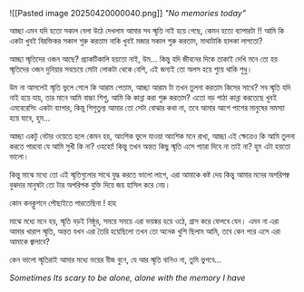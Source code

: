 ![[Pasted image 20250420000040.png]]
_"No memories today"_

আচ্ছা এমন যদি হতো সকাল বেলা উঠে দেখলাম আমার সব স্মৃতি নাই হয়ে গেছে, কেমন হতো ব্যাপারটা !! আমি কি একটা খুবই বিরক্তিকর সকাল শুরু করতাম নাকি খুবই মজার সকাল শুরু করতাম, মাথাটাকি হালকা লাগতো?

আচ্ছা স্মৃতিদের ওজন আছে? প্র্যাকটিকালি হয়তো নাই, উম... কিন্তু যদি জীবনের দিকে তাকাই দেখি মনে তো হয় স্মৃতিদের ওজন দুনিয়ার সবচেয়ে মোটা লোকটা থেকে বেশি, এই জন্যই তো অলস হয়ে শুয়ে থাকি শুধু।

উম না আসলেই স্মৃতি ভুলে গেলে কি আরাম পেতাম, আচ্ছা আরাম টা তখন তুলনা করতাম কিসের সাথে? সব স্মৃতি যদি নাই হয়ে যায়, তার মানে আমি বাচ্চা শিশু, আমি কি কান্না করা শুরু করতাম? এতো বড় পাঠা কান্না করতেছে খুবই এমবেরেসিং একটা ব্যাপার, কিন্তু শিশুতুল্য আমার তো সেটা বোঝার কথা না, তবে আমার আশে পাশের মানুষের সমস্যা হয়ে যাবে, হুম...

আচ্ছা একটু বেটার ওয়েতে হলে কেমন হয়, আংশিক ভুলে যাওয়া আংশিক মনে রাখা, আচ্ছা এই ক্ষেত্রেও কি আমি তুলনা করতে পারবো যে আমি সুখী কি না?
ওহহো! কিন্তু তখন অন্তত কিছু স্মৃতি এসে প্যারা দিবে না তাই না? হুম এটা হয়তো ভালো।

কিন্তু মাঝে মধ্যে তো এই স্মৃতিগুলোর সাথে যুদ্ধ করতে ভালো লাগে, এরা আমাকে কষ্ট দেয় কিন্তু আমার মনের অপরিপক্ব বুঝদার মানুষটা তো টার অপরিপক যুক্তি দিয়ে জয় হাসিল করে নেয়। 

কোন কনক্লুশনে পৌছাইতে পারতেছিনা ! হাহ

মাঝে মধ্যে মনে হয়, স্মৃতি বড়ই নিষ্ঠুর, সময়ে সময়ে এরা ভয়ঙ্কর হয়ে ওঠে, গ্রাস করে ফেলবে যেন। এমন না এরা আমার খারাপ স্মৃতি, অন্তত যখন এরা তৈরি হয়েছিলো তখন তো অনেক খুশি ছিলাম আমি, তবে কেন পরে এসে এরা আমাকে জ্বালাবে?

কেন ভালো স্মৃতিরাই আমার মধ্যে ভয়ের বীজ বুনে, যে আর স্মৃতি বানিও না, তুমি ভুগবে...

*Sometimes Its scary to be alone, alone with the memory I have*